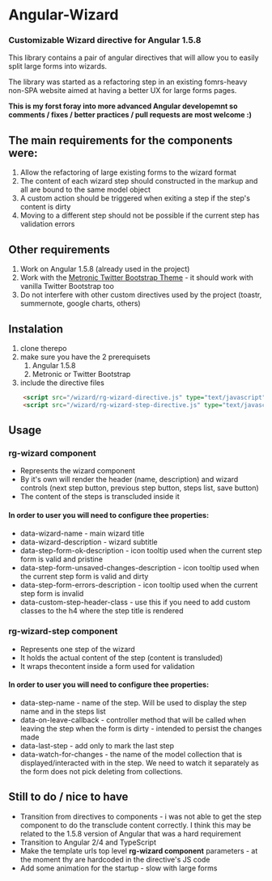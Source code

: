# Angular-Wizard
### Customizable Wizard directive for Angular 1.5.8

This library contains a pair of angular directives that will allow you to easily split large forms into wizards.

The library was started as a refactoring step in an existing fomrs-heavy non-SPA website aimed at having a better UX for large forms pages.

**This is my forst foray into more advanced Angular developemnt so comments / fixes / better practices / pull requests are most welcome :)**

## The main requirements for the components were:
1. Allow the refactoring of large existing forms to the wizard format 
1. The content of each wizard step should constructed in the markup and all are bound to the same model object
1. A custom action should be triggered when exiting a step if the step's content is dirty
1. Moving to a different step should not be possible if the current step has validation errors

## Other requirements
1. Work on Angular 1.5.8 (already used in the project)
1. Work with the [Metronic Twitter Bootstrap Theme](http://keenthemes.com/preview/metronic/) - it should work with vanilla Twitter Bootstrap too
1. Do not interfere with other custom directives used by the project (toastr, summernote, google charts, others)

## Instalation
1. clone therepo
1. make sure you have the 2 prerequisets
   1. Angular 1.5.8
   1. Metronic or Twitter Bootstrap
1. include the directive files
```html
    <script src="/wizard/rg-wizard-directive.js" type="text/javascript"></script>
    <script src="/wizard/rg-wizard-step-directive.js" type="text/javascript"></script>
```

## Usage

### rg-wizard component
* Represents the wizard component
* By it's own will render the header (name, description) and wizard controls (next step button, previous step button, steps list, save button)
* The content of the steps is transcluded inside it

#### In order to user you will need to configure thee properties:
* data-wizard-name - main wizard title
* data-wizard-description - wizard subtitle
* data-step-form-ok-description - icon tooltip used when the current step form is valid and pristine
* data-step-form-unsaved-changes-description - icon tooltip used when the current step form is valid and dirty
* data-step-form-errors-description - icon tooltip used when the current step form is invalid
* data-custom-step-header-class - use this if you need to add custom classes to the h4 where the step title is rendered


### rg-wizard-step component
* Represents one step of the wizard
* It holds the actual content of the step (content is transluded)
* It wraps thecontent inside a form used for validation

#### In order to user you will need to configure thee properties:
* data-step-name - name of the step. Will be used to display the step name and in the steps list
* data-on-leave-callback - controller method that will be called when leaving the step when the form is dirty - intended to persist the changes made
* data-last-step - add only to mark the last step
* data-watch-for-changes - the name of the model collection that is displayed/interacted with in the step. We need to watch it separately as the form does not pick deleting from collections.

## Still to do / nice to have
* Transition from directives to components - i was not able to get the step component to do the transclude content correctly. I think this may be related to the 1.5.8 version of Angular that was a hard requirement
* Transition to Angular 2/4 and TypeScript
* Make the template urls top level **rg-wizard component** parameters - at the moment thy are hardcoded in the directive's JS code
* Add some animation for the startup - slow with large forms
